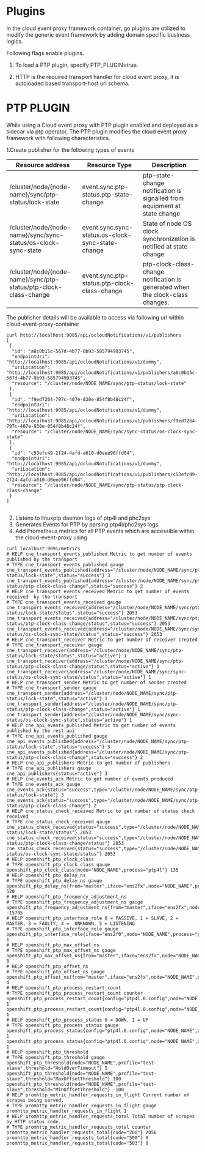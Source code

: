 # Plugins 

In the cloud event proxy framework container, go plugins are utilized to modify the generic event framework by adding domain specific business logics.

Following flags enable plugins.
1. To load a PTP plugin, specify PTP_PLUGIN=true.
   
2. HTTP is the required transport handler for cloud event proxy, it is autoloaded based transport-host url schema.

# PTP PLUGIN

While using a Cloud event proxy with PTP plugin enabled and deployed as a sidecar via ptp operator,
The PTP plugin modifies the cloud event proxy framework with following characteristics.

1.Create publisher for the following types of events

Resource address | Resource Type | Description 
--- |----------------| --- 
/cluster/node/{node-name}/sync/ptp-status/lock-state |event.sync.ptp-status.ptp-state-change |ptp-state-change notification is signalled from equipment at state change
/cluster/node/{node-name}/sync/sync-status/os-clock-sync-state |event.sync.sync-status.os-clock-sync-state-change |State of node OS clock synchronization is notified at state change
/cluster/node/{node-name}/sync/ptp-status/ptp-clock-class-change |event.sync.ptp-status.ptp-clock-class-change |ptp-clock-class-change notification is generated when the clock-class changes.

The publisher details will be available to access via following url within  cloud-event-proxy-container

```
curl http://localhost:9085/api/ocloudNotifications/v1/publishers
[
 {
  "id": "a8c0b15c-567d-4b77-8b93-585794903745",
  "endpointUri": "http://localhost:9085/api/ocloudNotifications/v1/dummy",
  "uriLocation": "http://localhost:9085/api/ocloudNotifications/v1/publishers/a8c0b15c-567d-4b77-8b93-585794903745",
  "resource": "/cluster/node/NODE_NAME/sync/ptp-status/lock-state"
 },
 {
  "id": "f9ed7264-797c-407e-830e-854f8b48c24f",
  "endpointUri": "http://localhost:9085/api/ocloudNotifications/v1/dummy",
  "uriLocation": "http://localhost:9085/api/ocloudNotifications/v1/publishers/f9ed7264-797c-407e-830e-854f8b48c24f",
  "resource": "/cluster/node/NODE_NAME/sync/sync-status/os-clock-sync-state"
 },
 {
  "id": "c53efc49-2f24-4afd-a610-d0eee96ffd04",
  "endpointUri": "http://localhost:9085/api/ocloudNotifications/v1/dummy",
  "uriLocation": "http://localhost:9085/api/ocloudNotifications/v1/publishers/c53efc49-2f24-4afd-a610-d0eee96ffd04",
  "resource": "/cluster/node/NODE_NAME/sync/ptp-status/ptp-clock-class-change"
 }
]


```
2. Listens to linuxptp daemon logs of ptp4l and phc2sys
3. Generates Events for PTP by parsing ptp4l/phc2sys logs
4. Add Prometheus metrics for all  PTP events which are accessible within the cloud-event-proxy using 

 ```
 curl localhost:9091/metrics
# HELP cne_transport_events_published Metric to get number of events published by the transport
# TYPE cne_transport_events_published gauge
cne_transport_events_published{address="/cluster/node/NODE_NAME/sync/ptp-status/lock-state",status="success"} 3
cne_transport_events_published{address="/cluster/node/NODE_NAME/sync/ptp-status/ptp-clock-class-change",status="success"} 2
# HELP cne_transport_events_received Metric to get number of events received  by the transport
# TYPE cne_transport_events_received gauge
cne_transport_events_received{address="/cluster/node/NODE_NAME/sync/ptp-status/lock-state/status",status="success"} 2053
cne_transport_events_received{address="/cluster/node/NODE_NAME/sync/ptp-status/ptp-clock-class-change/status",status="success"} 2053
cne_transport_events_received{address="/cluster/node/NODE_NAME/sync/sync-status/os-clock-sync-state/status",status="success"} 2053
# HELP cne_transport_receiver Metric to get number of receiver created
# TYPE cne_transport_receiver gauge
cne_transport_receiver{address="/cluster/node/NODE_NAME/sync/ptp-status/lock-state/status",status="active"} 1
cne_transport_receiver{address="/cluster/node/NODE_NAME/sync/ptp-status/ptp-clock-class-change/status",status="active"} 1
cne_transport_receiver{address="/cluster/node/NODE_NAME/sync/sync-status/os-clock-sync-state/status",status="active"} 1
# HELP cne_transport_sender Metric to get number of sender created
# TYPE cne_transport_sender gauge
cne_transport_sender{address="/cluster/node/NODE_NAME/sync/ptp-status/lock-state",status="active"} 1
cne_transport_sender{address="/cluster/node/NODE_NAME/sync/ptp-status/ptp-clock-class-change",status="active"} 1
cne_transport_sender{address="/cluster/node/NODE_NAME/sync/sync-status/os-clock-sync-state",status="active"} 1
# HELP cne_api_events_published Metric to get number of events published by the rest api
# TYPE cne_api_events_published gauge
cne_api_events_published{address="/cluster/node/NODE_NAME/sync/ptp-status/lock-state",status="success"} 3
cne_api_events_published{address="/cluster/node/NODE_NAME/sync/ptp-status/ptp-clock-class-change",status="success"} 2
# HELP cne_api_publishers Metric to get number of publishers
# TYPE cne_api_publishers gauge
cne_api_publishers{status="active"} 3
# HELP cne_events_ack Metric to get number of events produced
# TYPE cne_events_ack gauge
cne_events_ack{status="success",type="/cluster/node/NODE_NAME/sync/ptp-status/lock-state"} 3
cne_events_ack{status="success",type="/cluster/node/NODE_NAME/sync/ptp-status/ptp-clock-class-change"} 2
# HELP cne_status_check_received Metric to get number of status check received
# TYPE cne_status_check_received gauge
cne_status_check_received{status="success",type="/cluster/node/NODE_NAME/sync/ptp-status/lock-state/status"} 2053
cne_status_check_received{status="success",type="/cluster/node/NODE_NAME/sync/ptp-status/ptp-clock-class-change/status"} 2053
cne_status_check_received{status="success",type="/cluster/node/NODE_NAME/sync/sync-status/os-clock-sync-state/status"} 2053
# HELP openshift_ptp_clock_class 
# TYPE openshift_ptp_clock_class gauge
openshift_ptp_clock_class{node="NODE_NAME",process="ptp4l"} 135
# HELP openshift_ptp_delay_ns 
# TYPE openshift_ptp_delay_ns gauge
openshift_ptp_delay_ns{from="master",iface="ens2fx",node="NODE_NAME",process="ptp4l"} 520
# HELP openshift_ptp_frequency_adjustment_ns 
# TYPE openshift_ptp_frequency_adjustment_ns gauge
openshift_ptp_frequency_adjustment_ns{from="master",iface="ens2fx",node="NODE_NAME",process="ptp4l"} -15705
# HELP openshift_ptp_interface_role 0 = PASSIVE, 1 = SLAVE, 2 = MASTER, 3 = FAULTY, 4 =  UNKNOWN, 5 = LISTENING
# TYPE openshift_ptp_interface_role gauge
openshift_ptp_interface_role{iface="ens2f0",node="NODE_NAME",process="ptp4l"} 1
# HELP openshift_ptp_max_offset_ns 
# TYPE openshift_ptp_max_offset_ns gauge
openshift_ptp_max_offset_ns{from="master",iface="ens2fx",node="NODE_NAME",process="ptp4l"} 8
# HELP openshift_ptp_offset_ns 
# TYPE openshift_ptp_offset_ns gauge
openshift_ptp_offset_ns{from="master",iface="ens2fx",node="NODE_NAME",process="ptp4l"} 4
# HELP openshift_ptp_process_restart_count 
# TYPE openshift_ptp_process_restart_count counter
openshift_ptp_process_restart_count{config="ptp4l.0.config",node="NODE_NAME",process="phc2sys"} 1
openshift_ptp_process_restart_count{config="ptp4l.0.config",node="NODE_NAME",process="ptp4l"} 1
# HELP openshift_ptp_process_status 0 = DOWN, 1 = UP
# TYPE openshift_ptp_process_status gauge
openshift_ptp_process_status{config="ptp4l.0.config",node="NODE_NAME",process="phc2sys"} 1
openshift_ptp_process_status{config="ptp4l.0.config",node="NODE_NAME",process="ptp4l"} 1
# HELP openshift_ptp_threshold 
# TYPE openshift_ptp_threshold gauge
openshift_ptp_threshold{node="NODE_NAME",profile="test-slave",threshold="HoldOverTimeout"} 5
openshift_ptp_threshold{node="NODE_NAME",profile="test-slave",threshold="MaxOffsetThreshold"} 100
openshift_ptp_threshold{node="NODE_NAME",profile="test-slave",threshold="MinOffsetThreshold"} -100
# HELP promhttp_metric_handler_requests_in_flight Current number of scrapes being served.
# TYPE promhttp_metric_handler_requests_in_flight gauge
promhttp_metric_handler_requests_in_flight 1
# HELP promhttp_metric_handler_requests_total Total number of scrapes by HTTP status code.
# TYPE promhttp_metric_handler_requests_total counter
promhttp_metric_handler_requests_total{code="200"} 2056
promhttp_metric_handler_requests_total{code="500"} 0
promhttp_metric_handler_requests_total{code="503"} 0

 ```

 

